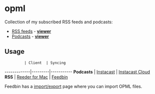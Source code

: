 # opml

Collection of my subscribed RSS feeds and podcasts:

- [RSS feeds](rss.opml) - [**viewer**](http://opmlviewer.com/Viewer/?https://github.com/matiassingers/opml/raw/master/rss.opml)
- [Podcasts](podcasts.opml) - [**viewer**](http://opmlviewer.com/Viewer/?https://github.com/matiassingers/opml/raw/master/podcasts.opml)


## Usage
             | Client  | Syncing   
-------------|---------|-----------
**Podcasts** | [Instacast](http://vemedio.com/products/instacast) | [Instacast Cloud](https://instacastcloud.com/dashboard)
**RSS**      | [Reeder for Mac](http://reederapp.com/mac/) | [Feedbin](https://feedbin.com/)


Feedbin has a [import/export](https://feedbin.com/settings/import_export) page where you can import OPML files.
